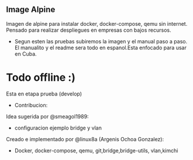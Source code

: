 ## Image Alpine

Imagen de alpine para instalar docker, docker-compose, qemu sin internet. Pensado para realizar despliegues en empresas con bajos recursos.

* Segun esten las pruebas subiremos la imagen y el manual paso a paso. El manualito y el readme sera todo en espanol.Esta enfocado para usar en Cuba.

# Todo offline :)

Esta en etapa prueba (develop)

* Contribucion:

Idea sugerida por @smeagol1989:
  - configuracion ejemplo bridge y vlan

Creado e implementado por @linux8a (Argenis Ochoa Gonzalez):
  - Docker, docker-compose, qemu, git,bridge,bridge-utils, vlan,kimchi

